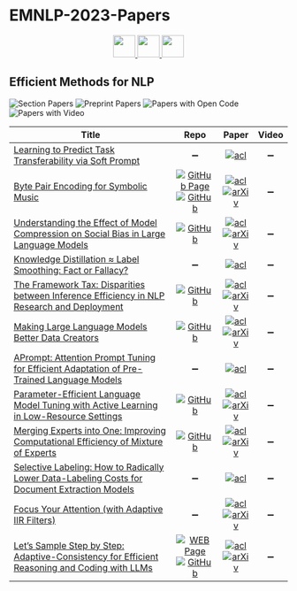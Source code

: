 # EMNLP-2023-Papers

<div align="center">
    <a href="https://github.com/DmitryRyumin/EMNLP-2023-Papers/blob/main/sections/commonsense-reasoning.md">
        <img src="https://cdn.jsdelivr.net/gh/DmitryRyumin/NewEraAI-Papers@main/images/left.svg" width="40" alt="" />
    </a>
    <a href="https://github.com/DmitryRyumin/EMNLP-2023-Papers/">
        <img src="https://cdn.jsdelivr.net/gh/DmitryRyumin/NewEraAI-Papers@main/images/home.svg" width="40" alt="" />
    </a>
    <a href="https://github.com/DmitryRyumin/EMNLP-2023-Papers/blob/main/sections/ethics-in-nlp.md">
        <img src="https://cdn.jsdelivr.net/gh/DmitryRyumin/NewEraAI-Papers@main/images/right.svg" width="40" alt="" />
    </a>
</div>

## Efficient Methods for NLP

![Section Papers](https://img.shields.io/badge/Section%20Papers-12-42BA16) ![Preprint Papers](https://img.shields.io/badge/Preprint%20Papers-8-b31b1b) ![Papers with Open Code](https://img.shields.io/badge/Papers%20with%20Open%20Code-7-1D7FBF) ![Papers with Video](https://img.shields.io/badge/Papers%20with%20Video-0-FF0000)

<!-- 169, 260 -->
| **Title** | **Repo** | **Paper** | **Video** |
|-----------|:--------:|:---------:|:---------:|
| [Learning to Predict Task Transferability via Soft Prompt](https://aclanthology.org/2023.emnlp-main.546) | :heavy_minus_sign: | [![acl](https://img.shields.io/badge/pdf-ACL%20Anthology-CBCBCC.svg)](https://aclanthology.org/2023.emnlp-main.546.pdf) | :heavy_minus_sign: |
| [Byte Pair Encoding for Symbolic Music](https://aclanthology.org/2023.emnlp-main.123) | [![GitHub Page](https://img.shields.io/badge/GitHub-Page-159957.svg)](https://natooz.github.io/BPE-Symbolic-Music/) <br /> [![GitHub](https://img.shields.io/github/stars/Natooz/bpe-symbolic-music?style=flat)](https://github.com/Natooz/bpe-symbolic-music) | [![acl](https://img.shields.io/badge/pdf-ACL%20Anthology-CBCBCC.svg)](https://aclanthology.org/2023.emnlp-main.123.pdf) <br /> [![arXiv](https://img.shields.io/badge/arXiv-2301.11975-b31b1b.svg)](http://arxiv.org/abs/2301.11975) | :heavy_minus_sign: |
| [Understanding the Effect of Model Compression on Social Bias in Large Language Models](https://aclanthology.org/2023.emnlp-main.161) | [![GitHub](https://img.shields.io/github/stars/gsgoncalves/EMNLP2023_llm_compression_and_social_bias?style=flat)](https://github.com/gsgoncalves/EMNLP2023_llm_compression_and_social_bias) | [![acl](https://img.shields.io/badge/pdf-ACL%20Anthology-CBCBCC.svg)](https://aclanthology.org/2023.emnlp-main.161.pdf) <br /> [![arXiv](https://img.shields.io/badge/arXiv-2312.05662-b31b1b.svg)](http://arxiv.org/abs/2312.05662) | :heavy_minus_sign: |
| [Knowledge Distillation &asymp; Label Smoothing: Fact or Fallacy?](https://aclanthology.org/2023.emnlp-main.271) | :heavy_minus_sign: | [![acl](https://img.shields.io/badge/pdf-ACL%20Anthology-CBCBCC.svg)](https://aclanthology.org/2023.emnlp-main.271.pdf) | :heavy_minus_sign: |
| [The Framework Tax: Disparities between Inference Efficiency in NLP Research and Deployment](https://aclanthology.org/2023.emnlp-main.98) | [![GitHub](https://img.shields.io/github/stars/JaredFern/Framework-Tax?style=flat)](https://github.com/JaredFern/Framework-Tax) | [![acl](https://img.shields.io/badge/pdf-ACL%20Anthology-CBCBCC.svg)](https://aclanthology.org/2023.emnlp-main.98.pdf) <br /> [![arXiv](https://img.shields.io/badge/arXiv-2302.06117-b31b1b.svg)](http://arxiv.org/abs/2302.06117) | :heavy_minus_sign: |
| [Making Large Language Models Better Data Creators](https://aclanthology.org/2023.emnlp-main.948) | [![GitHub](https://img.shields.io/github/stars/microsoft/llm-data-creation?style=flat)](https://github.com/microsoft/llm-data-creation) | [![acl](https://img.shields.io/badge/pdf-ACL%20Anthology-CBCBCC.svg)](https://aclanthology.org/2023.emnlp-main.948.pdf) <br /> [![arXiv](https://img.shields.io/badge/arXiv-2310.20111-b31b1b.svg)](http://arxiv.org/abs/2310.20111) | :heavy_minus_sign: |
| [APrompt: Attention Prompt Tuning for Efficient Adaptation of Pre-Trained Language Models](https://aclanthology.org/2023.emnlp-main.567) | :heavy_minus_sign: | [![acl](https://img.shields.io/badge/pdf-ACL%20Anthology-CBCBCC.svg)](https://aclanthology.org/2023.emnlp-main.567.pdf) | :heavy_minus_sign: |
| [Parameter-Efficient Language Model Tuning with Active Learning in Low-Resource Settings](https://aclanthology.org/2023.emnlp-main.307) | [![GitHub](https://img.shields.io/github/stars/josipjukic/adapter-al?style=flat)](https://github.com/josipjukic/adapter-al) | [![acl](https://img.shields.io/badge/pdf-ACL%20Anthology-CBCBCC.svg)](https://aclanthology.org/2023.emnlp-main.307.pdf) <br /> [![arXiv](https://img.shields.io/badge/arXiv-2305.14576-b31b1b.svg)](http://arxiv.org/abs/2305.14576) | :heavy_minus_sign: |
| [Merging Experts into One: Improving Computational Efficiency of Mixture of Experts](https://aclanthology.org/2023.emnlp-main.907) | [![GitHub](https://img.shields.io/github/stars/Shwai-He/MEO?style=flat)](https://github.com/Shwai-He/MEO) | [![acl](https://img.shields.io/badge/pdf-ACL%20Anthology-CBCBCC.svg)](https://aclanthology.org/2023.emnlp-main.907.pdf) <br /> [![arXiv](https://img.shields.io/badge/arXiv-2310.09832-b31b1b.svg)](http://arxiv.org/abs/2310.09832) | :heavy_minus_sign: |
| [Selective Labeling: How to Radically Lower Data-Labeling Costs for Document Extraction Models](https://aclanthology.org/2023.emnlp-main.233) | :heavy_minus_sign: | [![acl](https://img.shields.io/badge/pdf-ACL%20Anthology-CBCBCC.svg)](https://aclanthology.org/2023.emnlp-main.233.pdf) | :heavy_minus_sign: |
| [Focus Your Attention (with Adaptive IIR Filters)](https://aclanthology.org/2023.emnlp-main.772) | :heavy_minus_sign: | [![acl](https://img.shields.io/badge/pdf-ACL%20Anthology-CBCBCC.svg)](https://aclanthology.org/2023.emnlp-main.772.pdf) <br /> [![arXiv](https://img.shields.io/badge/arXiv-2305.14952-b31b1b.svg)](http://arxiv.org/abs/2305.14952) | :heavy_minus_sign: |
| [Let&rsquo;s Sample Step by Step: Adaptive-Consistency for Efficient Reasoning and Coding with LLMs](https://aclanthology.org/2023.emnlp-main.761) | [![WEB Page](https://img.shields.io/badge/WEB-Page-159957.svg)](https://sample-step-by-step.info/) <br /> [![GitHub](https://img.shields.io/github/stars/Pranjal2041/AdaptiveConsistency?style=flat)](https://github.com/Pranjal2041/AdaptiveConsistency) | [![acl](https://img.shields.io/badge/pdf-ACL%20Anthology-CBCBCC.svg)](https://aclanthology.org/2023.emnlp-main.761.pdf) <br /> [![arXiv](https://img.shields.io/badge/arXiv-2305.11860-b31b1b.svg)](http://arxiv.org/abs/2305.11860) | :heavy_minus_sign: |
